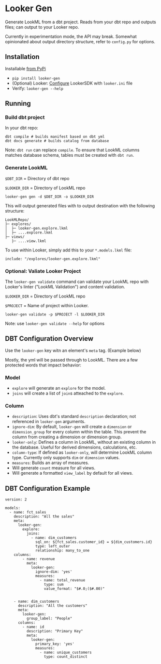 Looker Gen
==========

Generate LookML from a dbt project. Reads from your dbt repo and outputs files; can output to your Looker repo.

Currently in experimentation mode, the API may break. Somewhat opinionated about output directory structure, refer to `config.py` for options.

## Installation
Installable [from PyPi](https://pypi.org/project/looker-gen/)

- `pip install looker-gen`
- (Optional) Looker: [Configure](https://developers.looker.com/api/getting-started) LookerSDK with `looker.ini` file
- Verify: `looker-gen --help`

## Running

### Build dbt project
In your dbt repo:

```
dbt compile # builds manifest based on dbt yml
dbt docs generate # builds catalog from database
```

Note: `dbt run` can replace `compile`. To ensure that LookML columns matches database schema, tables must be created with `dbt run`.

### Generate LookML
`$DBT_DIR` = Directory of dbt repo

`$LOOKER_DIR` = Directory of LookML repo

```
looker-gen gen -d $DBT_DIR -o $LOOKER_DIR
```

This will output generated files with to output destination with the following structure:

```
LookMLRepo/
├─ explores/
│  ├─ looker-gen.explore.lkml
│  ├─ ....explore.lkml
├─ views/
   ├─ ....view.lkml
```

To use within Looker, simply add this to your `*.models.lkml` file:
```
include: "/explores/looker-gen.explore.lkml"
```


### Optional: Valiate Looker Project
The `looker-gen validate` command can validate your LookML repo with Looker's linter ("LookML Validation") and content validation.

`$LOOKER_DIR` = Directory of LookML repo

`$PROJECT` = Name of project within Looker.

```
looker-gen validate -p $PROJECT -l $LOOKER_DIR
```

Note: use `looker-gen validate --help` for options

## DBT Configuration Overview
Use the `looker-gen` key witn an element's `meta` tag. (Example below)

Mostly, the yml will be passed through to LookML. There are a few protected words that impact behavior:


### Model
- `explore` will generate an `explore` for the model.
- `joins` will create a list of `join`s atteached to the `explore`.

### Column
- `description`: Uses dbt's standard `description` declaration; not referenced in `looker-gen` arguments.
- `ignore-dim`: By default, `looker-gen` will create a `dimension` or `dimension_group` for every column within the table. This prevent the column from creating a dimension or dimension group.
- `looker-only`: Defines a column in LookML, without an existing column in the database. Useful for derived dimensions, calculations, etc.
- `column-type`: If defined as `looker-only`, will determine LookML column type. Currently only supports `dim` or `dimension` values.
- `measures`: Builds an array of measures.
- Will generate `count` measure for all views.
- Will generate a formatted `view_label` by default for all views.

## DBT Configuration Example
```
version: 2

models:
  - name: fct_sales
    description: "All the sales"
    meta:
      looker-gen:
        explore:
          joins:
            - name: dim_customers
              sql_on: ${fct_sales.customer_id} = ${dim_customers.id}
              type: left_outer
              relationship: many_to_one
    columns:
        - name: revenue
          meta:
            looker-gen:
              ignore-dim: 'yes'
              measures:
                - name: total_revenue
                  type: sum
                  value_format: "$#.0;($#.00)"


    - name: dim_customers
      description: "All the customers"
      meta:
        looker-gen:
          group_label: "People"
      columns:
        - name: id
          description: "Primary Key"
          meta:
            looker-gen:
              primary_key: 'yes'
              measures:
                - name: unique_customers
                  type: count_distinct
    
```
